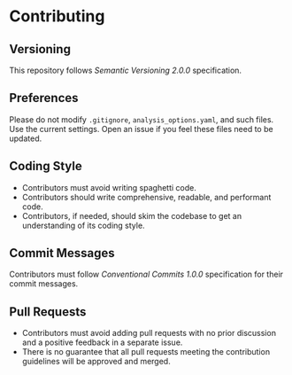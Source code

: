 # Contributing

## Versioning

This repository follows _Semantic Versioning 2.0.0_ specification.

## Preferences

Please do not modify `.gitignore`, `analysis_options.yaml`, and such files. Use
the current settings. Open an issue if you feel these files need to be updated.

## Coding Style

- Contributors must avoid writing spaghetti code.
- Contributors should write comprehensive, readable, and performant code.
- Contributors, if needed, should skim the codebase to get an understanding of
  its coding style.

## Commit Messages

Contributors must follow _Conventional Commits 1.0.0_ specification for their
commit messages.

## Pull Requests

- Contributors must avoid adding pull requests with no prior discussion and a
  positive feedback in a separate issue.
- There is no guarantee that all pull requests meeting the contribution
  guidelines will be approved and merged.
